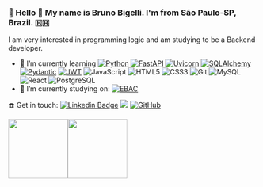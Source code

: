 ### 👋 Hello 👋 My name is Bruno Bigelli. I'm from São Paulo-SP, Brazil. :brazil:


I am very interested in programming logic and am studying to be a Backend developer.


- 🌱 I’m currently learning [![Python](https://img.shields.io/badge/Python-3.9%2B-blue?logo=python&logoColor=white)](https://www.python.org/) [![FastAPI](https://img.shields.io/badge/FastAPI-005571?logo=fastapi&logoColor=white)](https://fastapi.tiangolo.com/) [![Uvicorn](https://img.shields.io/badge/Uvicorn-5ccb93?logo=uvicorn&logoColor=white)](https://www.uvicorn.org/) [![SQLAlchemy](https://img.shields.io/badge/SQLAlchemy-1.4%2B-red?logo=python&logoColor=white)](https://www.sqlalchemy.org/) [![Pydantic](https://img.shields.io/badge/Pydantic-v2-green?logo=python&logoColor=white)](https://pydantic-docs.helpmanual.io/) [![JWT](https://img.shields.io/badge/JWT-Auth-black?logo=json-web-tokens&logoColor=white)](https://jwt.io/) ![JavaScript](https://img.shields.io/badge/-JavaScript-333333?style=flat&logo=JavaScript&logoColor=#F7DF1E) ![HTML5](https://img.shields.io/badge/-HTML5-333333?style=flat&logo=HTML5&logoColor=#E34F26) ![CSS3](https://img.shields.io/badge/-CSS3-333333?style=flat&logo=CSS3&logoColor=#E34F26) ![Git](https://img.shields.io/badge/-Git-333333?style=flat&logo=Git&logoColor=#F05032) ![MySQL](https://img.shields.io/badge/-MySQL-333333?style=flat&logo=MySQL&logoColor=#4479A1) ![React](https://img.shields.io/badge/-React-333333?style=flat&logo=React&logoColor=#61DAFB) ![PostgreSQL](https://img.shields.io/badge/-PostgreSQL-333333?style=flat&logo=PostgreSQL&logoColor=#4169E1) 
- 📖 I’m currently studying on: [![EBAC](https://img.shields.io/badge/EBAC-8A2BE2?logo=ebac&logoColor=white)](https://ebaconline.com.br/)




:phone: Get in touch: [![Linkedin Badge](https://img.shields.io/badge/-LinkedIn-blue?style=flat-square&logo=Linkedin&logoColor=white&link=https://www.linkedin.com/in/bbigelli/)](https://www.linkedin.com/in/brunobigelli/)  <a href="https://wa.me/5511952302900" alt="WhatsApp" target="_blank"><img src="https://img.shields.io/badge/-WhatsApp-25d366?style=flat-square&labelColor=25d366&logo=whatsapp&logoColor=white&link=https://wa.me/5584981430120"/></a>  [![GitHub](https://img.shields.io/badge/-GitHub-333333?style=flat&logo=GitHub&logoColor=#181717)](https://github.com/bbigelli)

<img height="120em" src="https://github-readme-stats.vercel.app/api?username=bbigelli&show_icons=true&theme=dracula&include_all_commits=true&count_private=true%22/%3E"><img height="120em" src="https://github-readme-stats.vercel.app/api/top-langs/?username=bbigelli&layout=compact&langs_count=7&theme=dracula%22/%3E">


<!--
**bbigelli/bbigelli** is a ✨ _special_ ✨ repository because its `README.md` (this file) appears on your GitHub profile.

Here are some ideas to get you started:

- 🔭 I’m currently working on ...
- 🌱 I’m currently learning ...
- 👯 I’m looking to collaborate on ...
- 🤔 I’m looking for help with ...
- 💬 Ask me about ...
- 📫 How to reach me: ...
- 😄 Pronouns: ...
- ⚡ Fun fact: ...
-->
